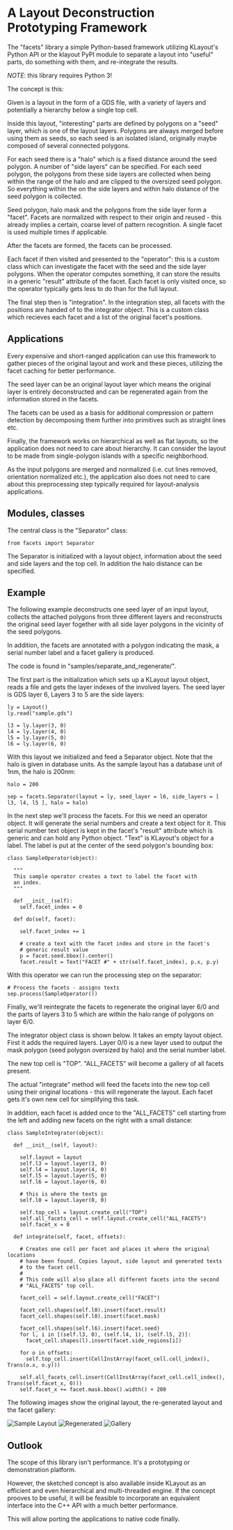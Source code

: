 
# A Layout Deconstruction Prototyping Framework

The "facets" library a simple Python-based framework utilizing
KLayout's Python API or the klayout PyPI module to separate a layout
into "useful" parts, do something with them, and re-integrate the 
results.

*NOTE*: this library requires Python 3!

The concept is this:

Given is a layout in the form of a GDS file, with a variety of
layers and potentially a hierarchy below a single top cell.

Inside this layout, "interesting" parts are defined by polygons
on a "seed" layer, which is one of the layout layers. Polygons
are always merged before using them as seeds, so each seed is 
an isolated island, originally maybe composed of several connected
polygons.

For each seed there is a "halo" which is a fixed distance around
the seed polygon. A number of "side layers" can be specified.
For each seed polygon, the polygons from these side layers are
collected when being within the range of the halo and are 
clipped to the oversized seed polygon. So everything within the
on the side layers and within halo distance of the seed polygon
is collected.

Seed polygon, halo mask and the polygons from the side layer form
a "facet". Facets are normalized with respect to their origin and
reused - this already implies a certain, coarse level of pattern
recognition. A single facet is used multiple times if applicable.

After the facets are formed, the facets can be processed.

Each facet if then visited and presented to the "operator": this
is a custom class which can investigate the facet with the seed
and the side layer polygons. When the operator computes something,
it can store the results in a generic "result" attribute of the
facet. Each facet is only visited once, so the operator typically
gets less to do than for the full layout.

The final step then is "integration". In the integration step,
all facets with the positions are handed of to the integrator 
object. This is a custom class which recieves each facet and
a list of the original facet's positions.


## Applications

Every expensive and short-ranged application can use this
framework to gather pieces of the original layout and work
and these pieces, utilizing the facet caching for better
performance. 

The seed layer can be an original layout layer which means
the original layer is entirely deconstructed and can be
regenerated again from the information stored in the facets.

The facets can be used as a basis for additional compression 
or pattern detection by decomposing them further into primitives 
such as straight lines etc.

Finally, the framework works on hierarchical as well as
flat layouts, so the application does not need to care
about hierarchy. It can consider the layout to be made
from single-polygon islands with a specific neighborhood.

As the input polygons are merged and normalized (i.e. cut
lines removed, orientation normalized etc.), the application also does
not need to care about this preprocessing step typically required
for layout-analysis applications.


## Modules, classes

The central class is the "Separator" class:

```
from facets import Separator
```

The Separator is initialized with a layout object, information about
the seed and side layers and the top cell. In addition the halo distance
can be specified.


## Example

The following example deconstructs one seed layer
of an input layout, collects the attached polygons from three 
different layers and reconstructs the original seed layer
fogether with all side layer polygons in the vicinity of the
seed polygons.

In addition, the facets are annotated with a polygon indicating
the mask, a serial number label and a facet gallery is produced.

The code is found in "samples/separate_and_regenerate/".

The first part is the initialization which sets up a KLayout
layout object, reads a file and gets the layer indexes of 
the involved layers. The seed layer is GDS layer 6, Layers 3 to 5
are the side layers:

```
ly = Layout()
ly.read("sample.gds")

l3 = ly.layer(3, 0)
l4 = ly.layer(4, 0)
l5 = ly.layer(5, 0)
l6 = ly.layer(6, 0)
```

With this layout we initialized and feed a Separator object. Note that the
halo is given in database units. As the sample layout has a database unit
of 1nm, the halo is 200nm:


```
halo = 200

sep = facets.Separator(layout = ly, seed_layer = l6, side_layers = [ l3, l4, l5 ], halo = halo)
```

In the next step we'll process the facets. For this we need an operator object.
It will generate the serial numbers and create a text object for it.
This serial number text object is kept in the facet's "result" attribute
which is generic and can hold any Python object. "Text" is KLayout's
object for a label. The label is put at the center of the seed polygon's
bounding box:


```
class SampleOperator(object):

  """
  This sample operator creates a text to label the facet with 
  an index.
  """

  def __init__(self):
    self.facet_index = 0

  def do(self, facet):

    self.facet_index += 1

    # create a text with the facet index and store in the facet's
    # generic result value
    p = facet.seed.bbox().center()
    facet.result = Text("FACET #" + str(self.facet_index), p.x, p.y)

```

With this operator we can run the processing step on the separator:

```
# Process the facets - assigns texts
sep.process(SampleOperator())
```

Finally, we'll reintegrate the facets to regenerate the original layer 6/0
and the parts of layers 3 to 5 which are within the halo range of polygons
on layer 6/0.

The integrator object class is shown below. It takes an empty layout
object. First it adds the required layers. Layer 0/0 is a new layer
used to output the mask polygon (seed polygon oversized by halo) and
the serial number label. 

The new top cell is "TOP". "ALL_FACETS" will become a gallery of all
facets present.

The actual "integrate" method will feed the facets into the new top 
cell using their original locations - this will regenerate the layout.
Each facet gets it's own new cell for simplifying this task.

In addition, each facet is added once to the "ALL_FACETS" cell 
starting from the left and adding new facets on the right with 
a small distance:


```
class SampleIntegrator(object):

  def __init__(self, layout):

    self.layout = layout
    self.l3 = layout.layer(3, 0)
    self.l4 = layout.layer(4, 0)
    self.l5 = layout.layer(5, 0)
    self.l6 = layout.layer(6, 0)

    # this is where the texts go
    self.l0 = layout.layer(0, 0)

    self.top_cell = layout.create_cell("TOP")
    self.all_facets_cell = self.layout.create_cell("ALL_FACETS")
    self.facet_x = 0

  def integrate(self, facet, offsets):

    # Creates one cell per facet and places it where the original locations 
    # have been found. Copies layout, side layout and generated texts 
    # to the facet cell.
    # 
    # This code will also place all different facets into the second
    # "ALL_FACETS" top cell.

    facet_cell = self.layout.create_cell("FACET")

    facet_cell.shapes(self.l0).insert(facet.result)
    facet_cell.shapes(self.l0).insert(facet.mask)

    facet_cell.shapes(self.l6).insert(facet.seed)
    for l, i in [(self.l3, 0), (self.l4, 1), (self.l5, 2)]:
      facet_cell.shapes(l).insert(facet.side_regions[i])

    for o in offsets:
      self.top_cell.insert(CellInstArray(facet_cell.cell_index(), Trans(o.x, o.y)))

    self.all_facets_cell.insert(CellInstArray(facet_cell.cell_index(), Trans(self.facet_x, 0)))
    self.facet_x += facet.mask.bbox().width() + 200
```

The following images show the original layout, the re-generated layout and the 
facet gallery:

![Sample Layout](images/sample.png)
![Regenerated](images/regenerated.png)
![Gallery](images/gallery.png)

  
## Outlook

The scope of this library isn't performance. It's a prototyping or demonstration platform.

However, the sketched concept is also available inside KLayout as an efficient and even hierarchical
and multi-threaded engine. If the concept prooves to be useful, it will be feasible to incorporate
an equivalent interface into the C++ API with a much better performance.

This will allow porting the applications to native code finally.

